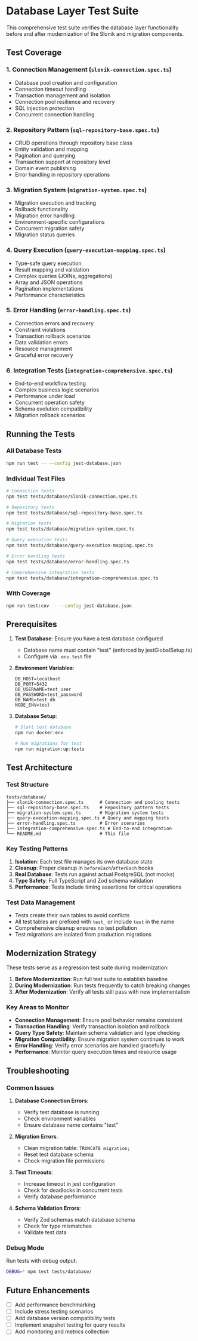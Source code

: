 # Database Layer Test Suite

This comprehensive test suite verifies the database layer functionality before and after modernization of the Slonik and migration components.

## Test Coverage

### 1. Connection Management (`slonik-connection.spec.ts`)
- Database pool creation and configuration
- Connection timeout handling
- Transaction management and isolation
- Connection pool resilience and recovery
- SQL injection protection
- Concurrent connection handling

### 2. Repository Pattern (`sql-repository-base.spec.ts`)
- CRUD operations through repository base class
- Entity validation and mapping
- Pagination and querying
- Transaction support at repository level
- Domain event publishing
- Error handling in repository operations

### 3. Migration System (`migration-system.spec.ts`)
- Migration execution and tracking
- Rollback functionality
- Migration error handling
- Environment-specific configurations
- Concurrent migration safety
- Migration status queries

### 4. Query Execution (`query-execution-mapping.spec.ts`)
- Type-safe query execution
- Result mapping and validation
- Complex queries (JOINs, aggregations)
- Array and JSON operations
- Pagination implementations
- Performance characteristics

### 5. Error Handling (`error-handling.spec.ts`)
- Connection errors and recovery
- Constraint violations
- Transaction rollback scenarios
- Data validation errors
- Resource management
- Graceful error recovery

### 6. Integration Tests (`integration-comprehensive.spec.ts`)
- End-to-end workflow testing
- Complex business logic scenarios
- Performance under load
- Concurrent operation safety
- Schema evolution compatibility
- Migration rollback scenarios

## Running the Tests

### All Database Tests
```bash
npm run test -- --config jest-database.json
```

### Individual Test Files
```bash
# Connection tests
npm test tests/database/slonik-connection.spec.ts

# Repository tests
npm test tests/database/sql-repository-base.spec.ts

# Migration tests
npm test tests/database/migration-system.spec.ts

# Query execution tests
npm test tests/database/query-execution-mapping.spec.ts

# Error handling tests
npm test tests/database/error-handling.spec.ts

# Comprehensive integration tests
npm test tests/database/integration-comprehensive.spec.ts
```

### With Coverage
```bash
npm run test:cov -- --config jest-database.json
```

## Prerequisites

1. **Test Database**: Ensure you have a test database configured
   - Database name must contain "test" (enforced by jestGlobalSetup.ts)
   - Configure via `.env.test` file

2. **Environment Variables**:
   ```
   DB_HOST=localhost
   DB_PORT=5432
   DB_USERNAME=test_user
   DB_PASSWORD=test_password
   DB_NAME=test_db
   NODE_ENV=test
   ```

3. **Database Setup**:
   ```bash
   # Start test database
   npm run docker:env

   # Run migrations for test
   npm run migration:up:tests
   ```

## Test Architecture

### Test Structure
```
tests/database/
├── slonik-connection.spec.ts      # Connection and pooling tests
├── sql-repository-base.spec.ts    # Repository pattern tests
├── migration-system.spec.ts       # Migration system tests
├── query-execution-mapping.spec.ts # Query and mapping tests
├── error-handling.spec.ts         # Error scenarios
├── integration-comprehensive.spec.ts # End-to-end integration
└── README.md                      # This file
```

### Key Testing Patterns

1. **Isolation**: Each test file manages its own database state
2. **Cleanup**: Proper cleanup in `beforeEach`/`afterEach` hooks
3. **Real Database**: Tests run against actual PostgreSQL (not mocks)
4. **Type Safety**: Full TypeScript and Zod schema validation
5. **Performance**: Tests include timing assertions for critical operations

### Test Data Management

- Tests create their own tables to avoid conflicts
- All test tables are prefixed with `test_` or include `test` in the name
- Comprehensive cleanup ensures no test pollution
- Test migrations are isolated from production migrations

## Modernization Strategy

These tests serve as a regression test suite during modernization:

1. **Before Modernization**: Run full test suite to establish baseline
2. **During Modernization**: Run tests frequently to catch breaking changes
3. **After Modernization**: Verify all tests still pass with new implementation

### Key Areas to Monitor

- **Connection Management**: Ensure pool behavior remains consistent
- **Transaction Handling**: Verify transaction isolation and rollback
- **Query Type Safety**: Maintain schema validation and type checking
- **Migration Compatibility**: Ensure migration system continues to work
- **Error Handling**: Verify error scenarios are handled gracefully
- **Performance**: Monitor query execution times and resource usage

## Troubleshooting

### Common Issues

1. **Database Connection Errors**:
   - Verify test database is running
   - Check environment variables
   - Ensure database name contains "test"

2. **Migration Errors**:
   - Clean migration table: `TRUNCATE migration;`
   - Reset test database schema
   - Check migration file permissions

3. **Test Timeouts**:
   - Increase timeout in jest configuration
   - Check for deadlocks in concurrent tests
   - Verify database performance

4. **Schema Validation Errors**:
   - Verify Zod schemas match database schema
   - Check for type mismatches
   - Validate test data

### Debug Mode

Run tests with debug output:
```bash
DEBUG=* npm test tests/database/
```

## Future Enhancements

- [ ] Add performance benchmarking
- [ ] Include stress testing scenarios
- [ ] Add database version compatibility tests
- [ ] Implement snapshot testing for query results
- [ ] Add monitoring and metrics collection